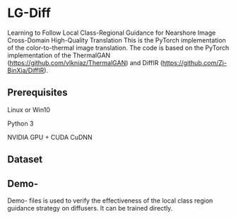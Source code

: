 # LG-Diff
Learning to Follow Local Class-Regional Guidance for Nearshore Image Cross-Domain High-Quality Translation
This is the PyTorch implementation of the color-to-thermal image translation. The code is based on the PyTorch implementation of the ThermalGAN (https://github.com/vlkniaz/ThermalGAN) and DiffIR (https://github.com/Zj-BinXia/DiffIR).

## Prerequisites
Linux or Win10 

Python 3 

NVIDIA GPU + CUDA CuDNN

## Dataset

## Demo-
Demo- files is used to verify the effectiveness of the local class region guidance strategy on diffusers. It can be trained directly.

